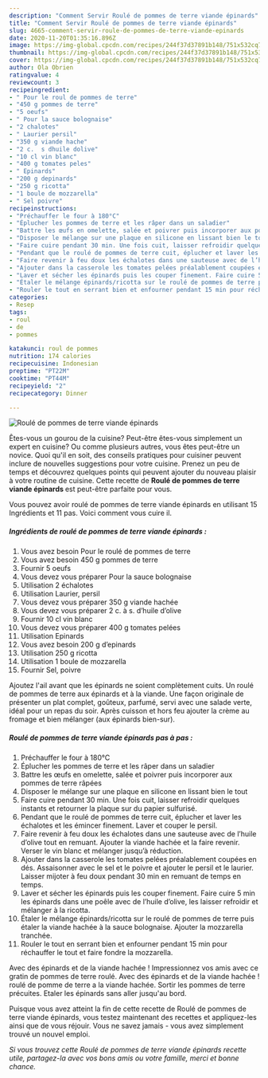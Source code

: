 ```yaml
---
description: "Comment Servir Roulé de pommes de terre viande épinards"
title: "Comment Servir Roulé de pommes de terre viande épinards"
slug: 4665-comment-servir-roule-de-pommes-de-terre-viande-epinards
date: 2020-11-20T01:35:16.896Z
image: https://img-global.cpcdn.com/recipes/244f37d37891b148/751x532cq70/roule-de-pommes-de-terre-viande-epinards-photo-principale-de-la-recette.jpg
thumbnail: https://img-global.cpcdn.com/recipes/244f37d37891b148/751x532cq70/roule-de-pommes-de-terre-viande-epinards-photo-principale-de-la-recette.jpg
cover: https://img-global.cpcdn.com/recipes/244f37d37891b148/751x532cq70/roule-de-pommes-de-terre-viande-epinards-photo-principale-de-la-recette.jpg
author: Ola Obrien
ratingvalue: 4
reviewcount: 3
recipeingredient:
- " Pour le roul de pommes de terre"
- "450 g pommes de terre"
- "5 oeufs"
- " Pour la sauce bolognaise"
- "2 chalotes"
- " Laurier persil"
- "350 g viande hache"
- "2 c.  s dhuile dolive"
- "10 cl vin blanc"
- "400 g tomates peles"
- " Epinards"
- "200 g depinards"
- "250 g ricotta"
- "1 boule de mozzarella"
- " Sel poivre"
recipeinstructions:
- "Préchauffer le four à 180°C"
- "Éplucher les pommes de terre et les râper dans un saladier"
- "Battre les œufs en omelette, salée et poivrer puis incorporer aux pommes de terre râpées"
- "Disposer le mélange sur une plaque en silicone en lissant bien le tout"
- "Faire cuire pendant 30 min. Une fois cuit, laisser refroidir quelques instants et retourner la plaque sur du papier sulfurisé."
- "Pendant que le roulé de pommes de terre cuit, éplucher et laver les échalotes et les émincer finement. Laver et couper le persil."
- "Faire revenir à feu doux les échalotes dans une sauteuse avec de l’huile d’olive tout en remuant. Ajouter la viande hachée et la faire revenir. Verser le vin blanc et mélanger jusqu’à réduction."
- "Ajouter dans la casserole les tomates pelées préalablement coupées en dés. Assaisonner avec le sel et le poivre et ajouter le persil et le laurier. Laisser mijoter à feu doux pendant 30 min en remuant de temps en temps."
- "Laver et sécher les épinards puis les couper finement. Faire cuire 5 min les épinards dans une poêle avec de l’huile d’olive, les laisser refroidir et mélanger à la ricotta."
- "Étaler le mélange épinards/ricotta sur le roulé de pommes de terre puis étaler la viande hachée à la sauce bolognaise. Ajouter la mozzarella tranchée."
- "Rouler le tout en serrant bien et enfourner pendant 15 min pour réchauffer le tout et faire fondre la mozzarella."
categories:
- Resep
tags:
- roul
- de
- pommes

katakunci: roul de pommes 
nutrition: 174 calories
recipecuisine: Indonesian
preptime: "PT22M"
cooktime: "PT44M"
recipeyield: "2"
recipecategory: Dinner

---
```



![Roulé de pommes de terre viande épinards](https://img-global.cpcdn.com/recipes/244f37d37891b148/751x532cq70/roule-de-pommes-de-terre-viande-epinards-photo-principale-de-la-recette.jpg)

Êtes-vous un gourou de la cuisine? Peut-être êtes-vous simplement un expert en cuisine? Ou comme plusieurs autres, vous êtes peut-être un novice. Quoi qu'il en soit, des conseils pratiques pour cuisiner peuvent inclure de nouvelles suggestions pour votre cuisine. Prenez un peu de temps et découvrez quelques points qui peuvent ajouter du nouveau plaisir à votre routine de cuisine. Cette recette de <strong> Roulé de pommes de terre viande épinards </strong> est peut-être parfaite pour vous.

<!--inarticleads1-->

Vous pouvez avoir roulé de pommes de terre viande épinards en utilisant 15 Ingrédients et 11 pas. Voici comment vous cuire il.

##### Ingrédients de roulé de pommes de terre viande épinards :

1. Vous avez besoin  Pour le roulé de pommes de terre
1. Vous avez besoin 450 g pommes de terre
1. Fournir 5 oeufs
1. Vous devez vous préparer  Pour la sauce bolognaise
1. Utilisation 2 échalotes
1. Utilisation  Laurier, persil
1. Vous devez vous préparer 350 g viande hachée
1. Vous devez vous préparer 2 c. à s. d’huile d’olive
1. Fournir 10 cl vin blanc
1. Vous devez vous préparer 400 g tomates pelées
1. Utilisation  Epinards
1. Vous avez besoin 200 g d’epinards
1. Utilisation 250 g ricotta
1. Utilisation 1 boule de mozzarella
1. Fournir  Sel, poivre


Ajoutez l&#39;ail avant que les épinards ne soient complètement cuits. Un roulé de pommes de terre aux épinards et à la viande. Une façon originale de présenter un plat complet, goûteux, parfumé, servi avec une salade verte, idéal pour un repas du soir. Après cuisson et hors feu ajouter la crème au fromage et bien mélanger (aux épinards bien-sur). 

<!--inarticleads2-->

##### Roulé de pommes de terre viande épinards pas à pas :

1. Préchauffer le four à 180°C
1. Éplucher les pommes de terre et les râper dans un saladier
1. Battre les œufs en omelette, salée et poivrer puis incorporer aux pommes de terre râpées
1. Disposer le mélange sur une plaque en silicone en lissant bien le tout
1. Faire cuire pendant 30 min. Une fois cuit, laisser refroidir quelques instants et retourner la plaque sur du papier sulfurisé.
1. Pendant que le roulé de pommes de terre cuit, éplucher et laver les échalotes et les émincer finement. Laver et couper le persil.
1. Faire revenir à feu doux les échalotes dans une sauteuse avec de l’huile d’olive tout en remuant. Ajouter la viande hachée et la faire revenir. Verser le vin blanc et mélanger jusqu’à réduction.
1. Ajouter dans la casserole les tomates pelées préalablement coupées en dés. Assaisonner avec le sel et le poivre et ajouter le persil et le laurier. Laisser mijoter à feu doux pendant 30 min en remuant de temps en temps.
1. Laver et sécher les épinards puis les couper finement. Faire cuire 5 min les épinards dans une poêle avec de l’huile d’olive, les laisser refroidir et mélanger à la ricotta.
1. Étaler le mélange épinards/ricotta sur le roulé de pommes de terre puis étaler la viande hachée à la sauce bolognaise. Ajouter la mozzarella tranchée.
1. Rouler le tout en serrant bien et enfourner pendant 15 min pour réchauffer le tout et faire fondre la mozzarella.


Avec des épinards et de la viande hachée ! Impressionnez vos amis avec ce gratin de pommes de terre roulé. Avec des épinards et de la viande hachée ! roulé de pomme de terre a la viande hachée. Sortir les pommes de terre précuites. Etaler les épinards sans aller jusqu&#39;au bord. 

<!--inarticleads1-->

<p>
Puisque vous avez atteint la fin de cette recette de Roulé de pommes de terre viande épinards, vous testez maintenant des recettes et appliquez-les ainsi que de vous réjouir. Vous ne savez jamais - vous avez simplement trouvé un nouvel emploi.
</p>

<p>
<i>Si vous trouvez cette Roulé de pommes de terre viande épinards recette utile, partagez-la avec vos bons amis ou votre famille, merci et bonne chance.</i>
</p>
